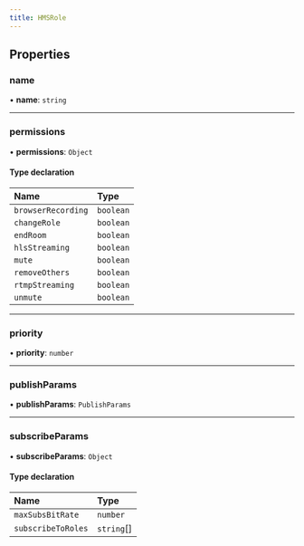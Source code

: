 ```yaml
---
title: HMSRole
---
```


## Properties

### name

• **name**: `string`

---

### permissions

• **permissions**: `Object`

#### Type declaration

| Name               | Type      |
| :----------------- | :-------- |
| `browserRecording` | `boolean` |
| `changeRole`       | `boolean` |
| `endRoom`          | `boolean` |
| `hlsStreaming`     | `boolean` |
| `mute`             | `boolean` |
| `removeOthers`     | `boolean` |
| `rtmpStreaming`    | `boolean` |
| `unmute`           | `boolean` |

---

### priority

• **priority**: `number`

---

### publishParams

• **publishParams**: `PublishParams`

---

### subscribeParams

• **subscribeParams**: `Object`

#### Type declaration

| Name               | Type       |
| :----------------- | :--------- |
| `maxSubsBitRate`   | `number`   |
| `subscribeToRoles` | `string`[] |
